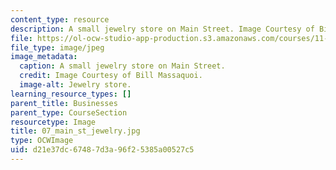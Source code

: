 ```yaml
---
content_type: resource
description: A small jewelry store on Main Street. Image Courtesy of Bill Massaquoi.
file: https://ol-ocw-studio-app-production.s3.amazonaws.com/courses/11-945-springfield-studio-fall-2005/d21e37dc67487d3a96f25385a00527c5_07_main_st_jewelry.jpg
file_type: image/jpeg
image_metadata:
  caption: A small jewelry store on Main Street.
  credit: Image Courtesy of Bill Massaquoi.
  image-alt: Jewelry store.
learning_resource_types: []
parent_title: Businesses
parent_type: CourseSection
resourcetype: Image
title: 07_main_st_jewelry.jpg
type: OCWImage
uid: d21e37dc-6748-7d3a-96f2-5385a00527c5
---
```

